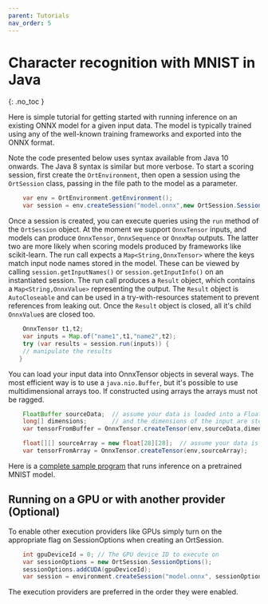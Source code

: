 ```yaml
---
parent: Tutorials
nav_order: 5
---
```


# Character recognition with MNIST in Java
{: .no_toc }

Here is simple tutorial for getting started with running inference on an existing ONNX model for a given input data. The model is typically trained using any of the well-known training frameworks and exported into the ONNX format.

Note the code presented below uses syntax available from Java 10 onwards. The Java 8 syntax is similar but more verbose.
To start a scoring session, first create the `OrtEnvironment`, then open a session using the `OrtSession` class, passing in the file path to the model as a parameter.

```java
    var env = OrtEnvironment.getEnvironment();
    var session = env.createSession("model.onnx",new OrtSession.SessionOptions());
```

Once a session is created, you can execute queries using the `run` method of the `OrtSession` object. 
At the moment we support `OnnxTensor` inputs, and models can produce `OnnxTensor`, `OnnxSequence` or `OnnxMap` outputs. The latter two are more likely when scoring models produced by frameworks like scikit-learn.
The run call expects a `Map<String,OnnxTensor>` where the keys match input node names stored in the model. These can be viewed by calling `session.getInputNames()` or `session.getInputInfo()` on an instantiated session.
The run call produces a `Result` object, which contains a `Map<String,OnnxValue>` representing the output. The `Result` object is `AutoCloseable` and can be used in a try-with-resources statement to 
prevent references from leaking out. Once the `Result` object is closed, all it's child `OnnxValue`s are closed too.

```java
    OnnxTensor t1,t2;
    var inputs = Map.of("name1",t1,"name2",t2);
    try (var results = session.run(inputs)) {
    // manipulate the results
   }
```

You can load your input data into OnnxTensor objects in several ways. The most efficient way is to use a `java.nio.Buffer`, but it's possible to use multidimensional arrays too. If constructed using arrays the arrays must not be ragged.

```java
    FloatBuffer sourceData;  // assume your data is loaded into a FloatBuffer
    long[] dimensions;       // and the dimensions of the input are stored here
    var tensorFromBuffer = OnnxTensor.createTensor(env,sourceData,dimensions);

    float[][] sourceArray = new float[28][28];  // assume your data is loaded into a float array 
    var tensorFromArray = OnnxTensor.createTensor(env,sourceArray);
```

Here is a [complete sample program](https://github.com/microsoft/onnxruntime/blob/master/java/src/test/java/sample/ScoreMNIST.java) that runs inference on a pretrained MNIST model.

## Running on a GPU or with another provider (Optional)

To enable other execution providers like GPUs simply turn on the appropriate flag on SessionOptions when creating an OrtSession.

```java
    int gpuDeviceId = 0; // The GPU device ID to execute on
    var sessionOptions = new OrtSession.SessionOptions();
    sessionOptions.addCUDA(gpuDeviceId);
    var session = environment.createSession("model.onnx", sessionOptions);
```

The execution providers are preferred in the order they were enabled.
